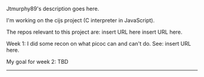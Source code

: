 Jtmurphy89's description goes here.

I'm working on the cijs project (C interpreter in JavaScript).

The repos relevant to this project are:
  insert URL here
  insert URL here.


Week 1: I did some recon on what picoc can and can't do.   See:  insert URL here.

My goal for week 2: TBD

***
